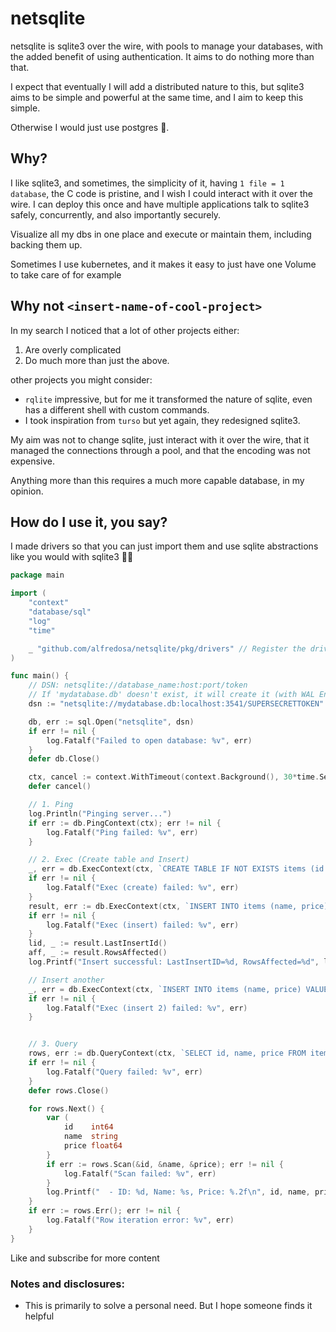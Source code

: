 # netsqlite

netsqlite is sqlite3 over the wire, with pools to manage your databases, with the added benefit of using authentication. It aims to do nothing more than that. 

I expect that eventually I will add a distributed nature to this, but sqlite3 aims to be simple and powerful at the same time, and I aim to keep this simple. 

Otherwise I would just use postgres 🐘. 

## Why?

I like sqlite3, and sometimes, the simplicity of it, having `1 file = 1 database`, the C code is pristine, and I wish I could interact with it over the wire. I can deploy this once and have multiple applications talk to sqlite3 safely, concurrently, and also importantly securely. 

Visualize all my dbs in one place and execute or maintain them, including backing them up. 

Sometimes I use kubernetes, and it makes it easy to just have one Volume to take care of for example

## Why not `<insert-name-of-cool-project>`

In my search I noticed that a lot of other projects either:

1. Are overly complicated
2. Do much more than just the above.

other projects you might consider:

- `rqlite` impressive, but for me it transformed the nature of sqlite, even has a different shell with custom commands.
- I took inspiration from `turso` but yet again, they redesigned sqlite3.

My aim was not to change sqlite, just interact with it over the wire, that it managed the connections through a pool, and that the encoding was not expensive.

Anything more than this requires a much more capable database, in my opinion.


## How do I use it, you say?

I made drivers so that you can just import them and use sqlite abstractions like you would with sqlite3 🏴‍☠️ 

``` go
package main

import (
	"context"
	"database/sql"
	"log"
	"time"

	_ "github.com/alfredosa/netsqlite/pkg/drivers" // Register the driver
)

func main() {
	// DSN: netsqlite://database_name:host:port/token
	// If 'mydatabase.db' doesn't exist, it will create it (with WAL Enabled, for concurrent usage). 
	dsn := "netsqlite://mydatabase.db:localhost:3541/SUPERSECRETTOKEN" // Use a valid token

	db, err := sql.Open("netsqlite", dsn)
	if err != nil {
		log.Fatalf("Failed to open database: %v", err)
	}
	defer db.Close()

	ctx, cancel := context.WithTimeout(context.Background(), 30*time.Second)
	defer cancel()

	// 1. Ping
	log.Println("Pinging server...")
	if err := db.PingContext(ctx); err != nil {
		log.Fatalf("Ping failed: %v", err)
	}

	// 2. Exec (Create table and Insert)
	_, err = db.ExecContext(ctx, `CREATE TABLE IF NOT EXISTS items (id INTEGER PRIMARY KEY, name TEXT, price REAL)`)
	if err != nil {
		log.Fatalf("Exec (create) failed: %v", err)
	}
	result, err := db.ExecContext(ctx, `INSERT INTO items (name, price) VALUES (?, ?)`, "Gadget", 19.99)
	if err != nil {
		log.Fatalf("Exec (insert) failed: %v", err)
	}
	lid, _ := result.LastInsertId()
	aff, _ := result.RowsAffected()
	log.Printf("Insert successful: LastInsertID=%d, RowsAffected=%d", lid, aff)

    // Insert another
    _, err = db.ExecContext(ctx, `INSERT INTO items (name, price) VALUES (?, ?)`, "Widget", 5.45)
	if err != nil {
		log.Fatalf("Exec (insert 2) failed: %v", err)
	}


	// 3. Query
	rows, err := db.QueryContext(ctx, `SELECT id, name, price FROM items WHERE price > ? ORDER BY id`, 10.0)
	if err != nil {
		log.Fatalf("Query failed: %v", err)
	}
	defer rows.Close()

	for rows.Next() {
		var (
			id    int64
			name  string
			price float64
		}
		if err := rows.Scan(&id, &name, &price); err != nil {
			log.Fatalf("Scan failed: %v", err)
		}
		log.Printf("  - ID: %d, Name: %s, Price: %.2f\n", id, name, price)
	}
	if err := rows.Err(); err != nil {
		log.Fatalf("Row iteration error: %v", err)
	}
}
```

Like and subscribe for more content

### Notes and disclosures:

- This is primarily to solve a personal need. But I hope someone finds it helpful
